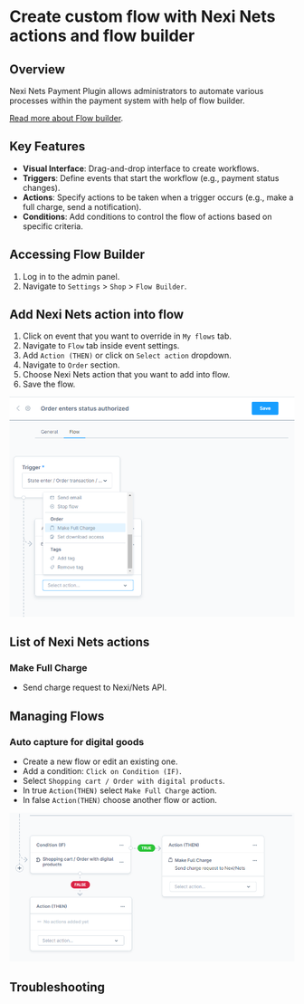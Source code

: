 # Create custom flow with Nexi Nets actions and flow builder

## Overview

Nexi Nets Payment Plugin allows administrators to automate various processes within the payment system with help of flow builder. 

[Read more about Flow builder](https://developer.shopware.com/docs/guides/plugins/plugins/framework/flow/add-flow-builder-action.html).

## Key Features

- **Visual Interface**: Drag-and-drop interface to create workflows.
- **Triggers**: Define events that start the workflow (e.g., payment status changes).
- **Actions**: Specify actions to be taken when a trigger occurs (e.g., make a full charge, send a notification).
- **Conditions**: Add conditions to control the flow of actions based on specific criteria.

## Accessing Flow Builder

1. Log in to the admin panel.
2. Navigate to `Settings` > `Shop` > `Flow Builder`.

## Add Nexi Nets action into flow

1. Click on event that you want to override in `My flows` tab.
2. Navigate to `Flow` tab inside event settings.
3. Add `Action (THEN)` or click on `Select action` dropdown.
4. Navigate to `Order` section.
5. Choose Nexi Nets action that you want to add into flow.
6. Save the flow.

![Flow Builder Schema](../images/flow-builder-schema.png)

## List of Nexi Nets actions

### Make Full Charge

- Send charge request to Nexi/Nets API.

## Managing Flows

### Auto capture for digital goods

- Create a new flow or edit an existing one.
- Add a condition: `Click on Condition (IF)`.
- Select `Shopping cart / Order with digital products`.
- In true `Action(THEN)` select `Make Full Charge` action.
- In false `Action(THEN)` choose another flow or action.

![Digital Goods Schema](../images/digital-goods-schema.png)

## Troubleshooting

